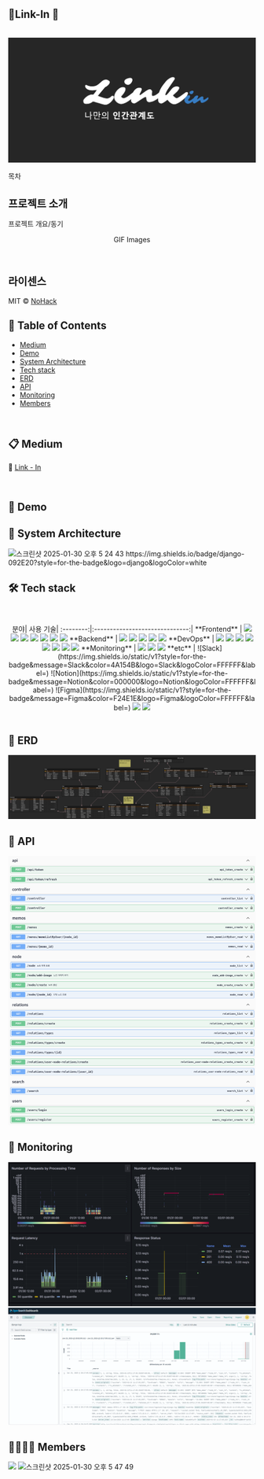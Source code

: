 ## Link-In 👋


<p align="center">
  <br>
  <img src="./image/src/Linkin.png">
  <br>
</p>

목차

## 프로젝트 소개

<p align="justify">
프로젝트 개요/동기
</p>

<p align="center">
GIF Images
</p>

<br>

## 라이센스

MIT &copy; [NoHack](mailto:lbjp114@gmail.com)




## 📌 Table of Contents
- [Medium](#-Medium)
- [Demo](#-Demo)
- [System Architecture](#-System-Architecture)
- [Tech stack](#-Tech-stack)
- [ERD](#-Erd)
- [API](#-API)
- [Monitoring](#-Monitoring)
- [Members](#-Members)

<br>

## 📋 Medium
  🔖 [ Link - In ](https://medium.com/@sujean07015/linkin-bf4d4d1433b0)

</br>

## 🎥 Demo



## 🚨 System Architecture
<img width="680" alt="스크린샷 2025-01-30 오후 5 24 43" src="" />
https://img.shields.io/badge/django-092E20?style=for-the-badge&logo=django&logoColor=white

## 🛠 Tech stack 
<br>
<div align =center>
<br>
분야| 사용 기술|
:--------:|:------------------------------:|
**Frontend** | <img src="https://img.shields.io/badge/typescript-%23007ACC.svg?style=for-the-badge&logo=typescript&logoColor=white"> <img src="https://img.shields.io/badge/javascript-%23323330.svg?style=for-the-badge&logo=javascript&logoColor=%23F7DF1E"> <img src="https://img.shields.io/badge/react-%2320232a.svg?style=for-the-badge&logo=react&logoColor=%2361DAFB"> <img src="https://img.shields.io/badge/tailwindcss-%2338B2AC.svg?style=for-the-badge&logo=tailwind-css&logoColor=white"/> <img src="https://img.shields.io/badge/vite-%23646CFF.svg?style=for-the-badge&logo=vite&logoColor=white"/> <img src="https://img.shields.io/badge/zustand-8B4513.svg?style=for-the-badge&logo=react&logoColor=FFFFFF"> <img src="https://img.shields.io/badge/D3.js-F9A03C?style=for-the-badge&logo=D3.js&logoColor=white">
**Backend** | <img src="https://img.shields.io/badge/django-092E20?style=for-the-badge&logo=django&logoColor=white"> <img src="https://img.shields.io/badge/RabbitMQ-FF6600?style=for-the-badge&logo=RabbitMQ&logoColor=white"> <img src="https://img.shields.io/badge/Celery-37814A?style=for-the-badge&logo=Celery&logoColor=white"> <img src="https://img.shields.io/badge/PostgreSQL-4169E1?style=for-the-badge&logo=PostgreSQL&logoColor=white"> <img src="https://img.shields.io/badge/Gunicorn-499848?style=for-the-badge&logo=Gunicorn&logoColor=white"> 
**DevOps** | <img src="https://img.shields.io/badge/NGINX-009639?style=for-the-badge&logo=nginx&logoColor=black"> <img src="https://img.shields.io/badge/Docker_Hub-2496ED?style=for-the-badge&logo=Docker&logoColor=white"> <img src="https://img.shields.io/badge/Docker-2496ED?style=for-the-badge&logo=docker&logoColor=white"> <img src="https://img.shields.io/badge/github%20actions-2088FF?style=for-the-badge&logo=github-actions&logoColor=white">  <img src="https://img.shields.io/badge/Amazon_EC2-FF9900?style=for-the-badge&logo=Amazon-EC2&logoColor=black"> <img src="https://img.shields.io/badge/Amazon S3-569A31?style=for-the-badge&logo=Amazon S3&logoColor=white"> <img src="https://img.shields.io/badge/AWS%20ALB-232F3E?style=for-the-badge&logo=Amazon%20AWS&logoColor=white"> <img src="https://img.shields.io/badge/Vercel-000000?style=for-the-badge&logo=Vercel&logoColor=white">
**Monitoring** |   <img src="https://img.shields.io/badge/Grafana-F46800?style=for-the-badge&logo=grafana&logoColor=black"> <img src="https://img.shields.io/badge/Prometheus-E6522C?style=for-the-badge&logo=Prometheus&logoColor=black">  <img src = "https://img.shields.io/badge/cadvisor-1478FF?style=for-the-badge&logoColor=black"> 
**etc** | ![Slack](https://img.shields.io/static/v1?style=for-the-badge&message=Slack&color=4A154B&logo=Slack&logoColor=FFFFFF&label=) ![Notion](https://img.shields.io/static/v1?style=for-the-badge&message=Notion&color=000000&logo=Notion&logoColor=FFFFFF&label=) ![Figma](https://img.shields.io/static/v1?style=for-the-badge&message=Figma&color=F24E1E&logo=Figma&logoColor=FFFFFF&label=) <img src="https://img.shields.io/badge/swagger-85EA2D?style=for-the-badge&logo=swagger&logoColor=black"> <img src="https://img.shields.io/badge/Medium-12100E?style=for-the-badge&logo=medium&logoColor=white">
</div>

<br>


## 💎 ERD
<img src="./image/stack/erd.png">
<br>



## 📙 API
<img src="./image/stack/api.png">
<br>


## 🔬 Monitoring
<img src="./image/stack/mornitoring.png">
<img src="./image/stack/opensearch.png">



<br>



## 👨‍👩‍👧‍👦 Members

<img src="https://github.com/2024-Winter-Bootcamp-Team-J/.github/blob/main/profile/README.md">

<img width="547" alt="스크린샷 2025-01-30 오후 5 47 49" src="" />
